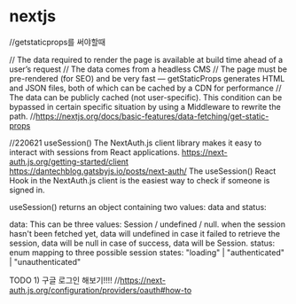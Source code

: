# nextjs

//getstaticprops를 써야할때

// The data required to render the page is available at build time ahead of a user’s request
// The data comes from a headless CMS
// The page must be pre-rendered (for SEO) and be very fast — getStaticProps generates HTML and JSON files, both of which can be cached by a CDN for performance
// The data can be publicly cached (not user-specific). This condition can be bypassed in certain specific situation by using a Middleware to rewrite the path.
//https://nextjs.org/docs/basic-features/data-fetching/get-static-props

//220621
useSession()
The NextAuth.js client library makes it easy to interact with sessions from React applications.
https://next-auth.js.org/getting-started/client
https://dantechblog.gatsbyjs.io/posts/next-auth/
The useSession() React Hook in the NextAuth.js client is the easiest way to check if someone is signed in.

useSession() returns an object containing two values: data and status:

data: This can be three values: Session / undefined / null.
when the session hasn't been fetched yet, data will undefined
in case it failed to retrieve the session, data will be null
in case of success, data will be Session.
status: enum mapping to three possible session states: "loading" | "authenticated" | "unauthenticated"

TODO 1) 구글 로그인 해보기!!!!
//https://next-auth.js.org/configuration/providers/oauth#how-to
